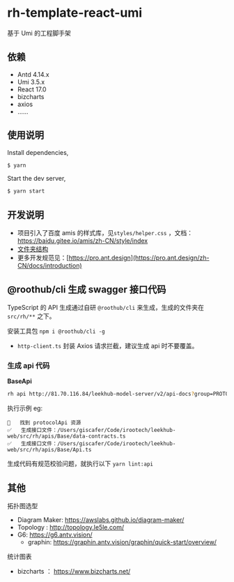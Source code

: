# rh-template-react-umi

基于 Umi 的工程脚手架

## 依赖

- Antd 4.14.x
- Umi 3.5.x
- React 17.0
- bizcharts
- axios
- ……

## 使用说明

Install dependencies,

```bash
$ yarn
```

Start the dev server,

```bash
$ yarn start
```

## 开发说明

- 项目引入了百度 amis 的样式库，见`styles/helper.css` ，文档：https://baidu.gitee.io/amis/zh-CN/style/index
- [文件夹结构](https://pro.ant.design/zh-CN/docs/folder)
- 更多开发规范见：[https://pro.ant.design](https://pro.ant.design/zh-CN/docs/introduction)

## @roothub/cli 生成 swagger 接口代码

TypeScript 的 API 生成通过自研 `@roothub/cli` 来生成，生成的文件夹在 `src/rh/**` 之下。

安装工具包 `npm i @roothub/cli -g`

- `http-client.ts` 封装 Axios 请求拦截，建议生成 api 时不要覆盖。

### 生成 api 代码

**BaseApi**

```bash
rh api http://81.70.116.84/leekhub-model-server/v2/api-docs?group=PROTOCOL%20SERVER%20base%20API -n
```

执行示例 eg:

```
🍖️   找到 protocolApi 资源
✅   生成接口文件：/Users/giscafer/Code/irootech/leekhub-web/src/rh/apis/Base/data-contracts.ts
✅   生成接口文件：/Users/giscafer/Code/irootech/leekhub-web/src/rh/apis/Base/Api.ts
```

生成代码有规范校验问题，就执行以下 `yarn lint:api`

## 其他

拓扑图选型

- Diagram Maker: https://awslabs.github.io/diagram-maker/
- Topology : http://topology.le5le.com/
- G6: https://g6.antv.vision/
  - graphin: https://graphin.antv.vision/graphin/quick-start/overview/

统计图表

- bizcharts ： https://www.bizcharts.net/
